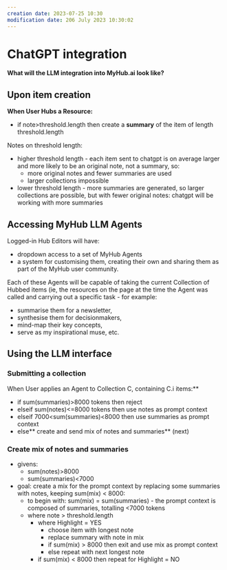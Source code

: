 ```yaml
---
creation date: 2023-07-25 10:30
modification date: 206 July 2023 10:30:02
---
```

# ChatGPT integration
**What will the LLM integration into MyHub.ai look like?**

## Upon item creation
**When User Hubs a Resource:**
* if note>threshold.length then create a **summary** of the item of length threshold.length

Notes on threshold length: 
* higher threshold length - each item sent to chatgpt is on average larger and more likely to be an original note, not a summary, so:
	* more original notes and fewer summaries are used
	* larger collections impossible 
* lower threshold length - more summaries are generated, so larger collections are possible, but with fewer original notes: chatgpt will be working with more summaries

## Accessing MyHub LLM Agents
Logged-in Hub Editors will have: 
* dropdown access to a set of MyHub Agents
* a system for customising them, creating their own and sharing them as part of the MyHub user community.

Each of these Agents will be capable of taking the current Collection of Hubbed items (ie, the resources on the page at the time the Agent was called and carrying out a specific task - for example:
- summarise them for a newsletter,
- synthesise them for decisionmakers,
- mind-map their key concepts,
- serve as my inspirational muse, etc.

## Using the LLM interface
### Submitting a collection
When User applies an Agent to Collection C, containing C.i items:**
* if sum(summaries)>8000 tokens then reject
* elseif sum(notes)<=8000 tokens then use notes as prompt context 
* elseif 7000<sum(summaries)<8000 then use summaries as prompt context 
* else** create and send mix of notes and summaries** (next)

### Create mix of notes and summaries
* givens:
	* sum(notes)>8000
	* sum(summaries)<7000
* goal: create a mix for the prompt context by replacing some summaries with notes, keeping sum(mix) < 8000:
	* to begin with: sum(mix) = sum(summaries) - the prompt context is composed of summaries, totalling <7000 tokens
	* where note > threshold.length
		* where Highlight = YES
			* choose item with longest note
			* replace summary with note in mix
			* if sum(mix) > 8000 then exit and use mix as prompt context
			* else repeat with next longest note
		* if sum(mix) < 8000 then repeat for Highlight = NO
